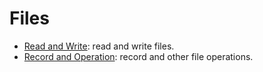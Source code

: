 # Files

- [Read and Write](read-write.ipynb): read and write files.
- [Record and Operation](record-and-operation.ipynb): record and other file operations.
